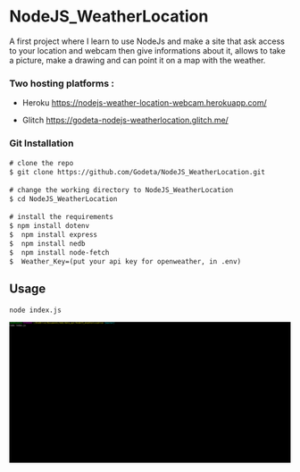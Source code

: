 # NodeJS_WeatherLocation
A first project where I learn to use NodeJs and make a site that ask access to your location and webcam then give informations about it, allows to take a picture, make a drawing and can point it on a map with the weather.

### Two hosting platforms :
- Heroku 
https://nodejs-weather-location-webcam.herokuapp.com/ 

- Glitch
https://godeta-nodejs-weatherlocation.glitch.me/

### Git Installation
```
# clone the repo
$ git clone https://github.com/Godeta/NodeJS_WeatherLocation.git

# change the working directory to NodeJS_WeatherLocation
$ cd NodeJS_WeatherLocation

# install the requirements
$ npm install dotenv
$  npm install express
$  npm install nedb
$  npm install node-fetch
$  Weather_Key=(put your api key for openweather, in .env)
```

## Usage

```
node index.js
```


![](project_presentation.gif)